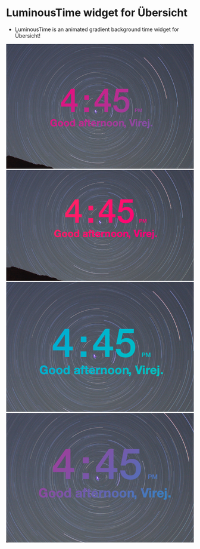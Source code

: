 # LuminousTime widget for Übersicht
- LuminousTime is an animated gradient background time widget for Übersicht!

![](https://github.com/virejdasani/LuminousTime/blob/master/assets/LuminousTime0.png)
![](https://github.com/virejdasani/LuminousTime/blob/master/assets/LuminousTime1.png)
![](https://github.com/virejdasani/LuminousTime/blob/master/assets/LuminousTime2.png)
![](https://github.com/virejdasani/LuminousTime/blob/master/assets/LuminousTime3.png)
